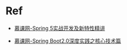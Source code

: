





















# Ref

* [慕课网-Spring 5实战开发及新特性精讲](https://coding.imooc.com/class/538.html)

* [慕课网-Spring Boot2.0深度实践之核心技术篇](https://coding.imooc.com/class/chapter/252.html#Anchor)









